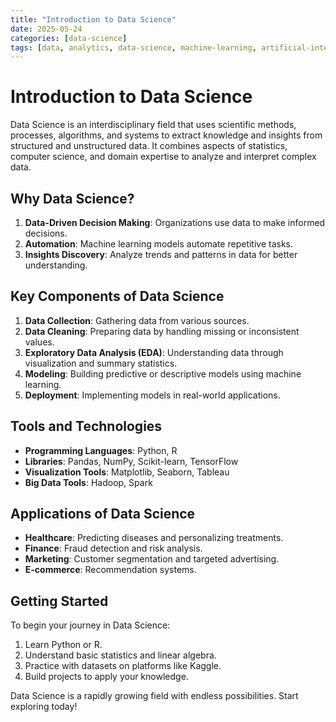```yaml
---
title: "Introduction to Data Science"
date: 2025-05-24
categories: [data-science]
tags: [data, analytics, data-science, machine-learning, artificial-intelligence]
---
```


# Introduction to Data Science

Data Science is an interdisciplinary field that uses scientific methods, processes, algorithms, and systems to extract knowledge and insights from structured and unstructured data. It combines aspects of statistics, computer science, and domain expertise to analyze and interpret complex data.

## Why Data Science?

1. **Data-Driven Decision Making**: Organizations use data to make informed decisions.
2. **Automation**: Machine learning models automate repetitive tasks.
3. **Insights Discovery**: Analyze trends and patterns in data for better understanding.

## Key Components of Data Science

1. **Data Collection**: Gathering data from various sources.
2. **Data Cleaning**: Preparing data by handling missing or inconsistent values.
3. **Exploratory Data Analysis (EDA)**: Understanding data through visualization and summary statistics.
4. **Modeling**: Building predictive or descriptive models using machine learning.
5. **Deployment**: Implementing models in real-world applications.

## Tools and Technologies

- **Programming Languages**: Python, R
- **Libraries**: Pandas, NumPy, Scikit-learn, TensorFlow
- **Visualization Tools**: Matplotlib, Seaborn, Tableau
- **Big Data Tools**: Hadoop, Spark

## Applications of Data Science

- **Healthcare**: Predicting diseases and personalizing treatments.
- **Finance**: Fraud detection and risk analysis.
- **Marketing**: Customer segmentation and targeted advertising.
- **E-commerce**: Recommendation systems.

## Getting Started

To begin your journey in Data Science:
1. Learn Python or R.
2. Understand basic statistics and linear algebra.
3. Practice with datasets on platforms like Kaggle.
4. Build projects to apply your knowledge.

Data Science is a rapidly growing field with endless possibilities. Start exploring today!

